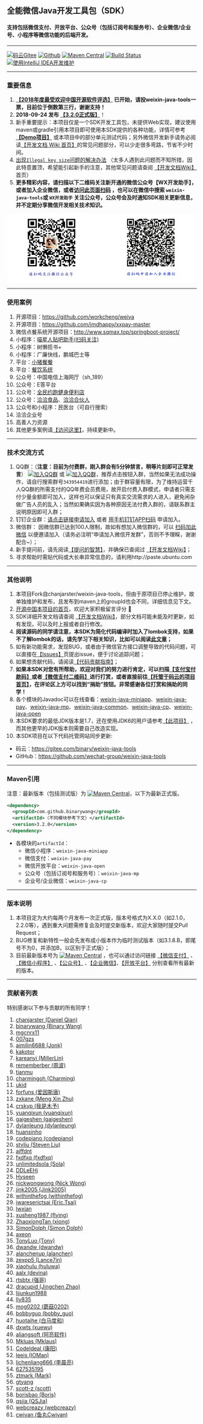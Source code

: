 ## 全能微信Java开发工具包（SDK）
#### 支持包括微信支付、开放平台、公众号（包括订阅号和服务号）、企业微信/企业号、小程序等微信功能的后端开发。
---------------------------------
[![码云Gitee](https://gitee.com/binary/weixin-java-tools/badge/star.svg?theme=blue)](https://gitee.com/binary/weixin-java-tools)
[![Github](http://github-svg-buttons.herokuapp.com/star.svg?user=Wechat-Group&repo=weixin-java-tools&style=flat&background=1081C1)](https://github.com/Wechat-Group/weixin-java-tools)
[![Maven Central](https://img.shields.io/maven-central/v/com.github.binarywang/weixin-java-parent.svg)](http://mvnrepository.com/artifact/com.github.binarywang/weixin-java-parent)
[![Build Status](https://travis-ci.org/Wechat-Group/weixin-java-tools.svg?branch=develop)](https://travis-ci.org/Wechat-Group/weixin-java-tools)
[![使用IntelliJ IDEA开发维护](https://img.shields.io/badge/IntelliJ%20IDEA-提供支持-blue.svg)](https://www.jetbrains.com/idea/)

---------------------------------
### 重要信息

1. **[【2018年度最受欢迎中国开源软件评选】](https://www.oschina.net/project/top_cn_2018) 已开始，请投weixin-java-tools一票，目前位于倒数第三行，谢谢支持！**
1. **2018-09-24 发布 [【3.2.0正式版】](https://github.com/Wechat-Group/weixin-java-tools/releases)**！
1. 新手重要提示：本项目仅是一个SDK开发工具包，未提供Web实现，建议使用maven或gradle引用本项目即可使用本SDK提供的各种功能，详情可参考 **[【Demo项目】](demo.md)** 或本项目中的部分单元测试代码；另外微信开发新手请务必阅读[【开发文档 Wiki 首页】](https://github.com/Wechat-Group/weixin-java-tools/wiki)的常见问题部分，可以少走很多弯路，节省不少时间。
1. [出现`Illegal key size`问题的解决办法](https://github.com/Wechat-Group/weixin-java-tools/wiki/%E5%8A%A0%E8%A7%A3%E5%AF%86%E7%9A%84%E5%BC%82%E5%B8%B8%E5%A4%84%E7%90%86%E5%8A%9E%E6%B3%95) （太多人遇到此问题而不知所措，因此特意置顶，希望能引起新手的注意，其他常见问题请查阅 [【开发文档Wiki】](https://github.com/wechat-group/weixin-java-tools/wiki)首页）
1. **更多精彩内容，请扫描以下二维码关注新开通的微信公众号【WX开发助手】，或者加入企业微信，或者[访问此页面扫码](http://www.binarywang.com/article/cp_and_mp) ，也可以在微信中搜索 `weixin-java-tools`或 `WX开发助手` 关注公众号，公众号会及时通知SDK相关更新信息，并不定期分享微信开发相关技术知识。**

![微信公众号及企业微信](qrcodes/cp_mp_qrcodes.png) 

----------------------------------
### 使用案例
1. 开源项目：https://github.com/workcheng/weiya
1. 开源项目：https://github.com/jmdhappy/xxpay-master 
1. 微信点餐系统开源项目：http://www.sqmax.top/springboot-project/
1. 小程序：[喵星人贴吧助手(扫码关注)](http://p98ahz3tg.bkt.clouddn.com/miniappqrcode.jpg)
1. 小程序：树懒揽书+
1. 小程序：广廉快线，鹏城巴士等
1. 平台：[小猪餐餐](http://www.xzcancan.com/)
1. 平台：[餐饮系统](http://canyin.daydao.com)
1. 公众号：中国电信上海网厅（sh_189）
1. 公众号：E答平台
1. 公众号：[全民约跑健身便利店](http://www.oneminsport.com/)
1. 公众号：[洽洽食品](https://mp.weixin.qq.com/cgi-bin/showqrcode?ticket=gQFM8TwAAAAAAAAAAS5odHRwOi8vd2VpeGluLnFxLmNvbS9xLzAycDRPOXBZbVZib2UxMDAwME0wN2gAAgRIu4RbAwQAAAAA)、[洽洽合伙人](https://mp.weixin.qq.com/cgi-bin/showqrcode?ticket=gQFP8jwAAAAAAAAAAS5odHRwOi8vd2VpeGluLnFxLmNvbS9xLzAyOUpJaU5VcXBlWTAxMDAwME0wN1oAAgSau4RbAwQAAAAA)
1. 公众号和小程序：民医台（可自行搜索）
1. 洽洽企业号
1. 高善人力资源
1. 其他更多案例请[【访问这里】](https://github.com/Wechat-Group/weixin-java-tools/issues/729)，持续更新中。

---------------------------------
### 技术交流方式
1. QQ群：（**注意：目前为付费群，刚入群会有5分钟禁言，稍等片刻即可正常发言**） [![加入QQ群](https://img.shields.io/badge/QQ群-343954419-blue.svg)](http://shang.qq.com/wpa/qunwpa?idkey=731dc3e7ea31ebe25376cc1a791445468612c63fd0e9e05399b088ec81fd9e15) 或 [![加入QQ群](https://img.shields.io/badge/QQ群-343954419-blue.svg)](http://jq.qq.com/?_wv=1027&k=40lRskK)，推荐点击按钮入群，当然如果无法成功操作，请自行搜索群号`343954419`进行添加；由于群容量有限，为了维持运营千人QQ群的所需支付的QQ年费会员费用，故开启付费入群模式，申请者只需支付少量金额即可加入，这样也可以保证只有真实交流需求的人进入，避免闲杂做广告人员的乱入；当然如果确实因为各种原因无法付费入群的，请联系群主说明原因即可入群；
1. 钉钉企业群：[请点击链接申请加入](https://h5.dingtalk.com/inviteColleague/index.html#/invite/9ed100cc4a/E1DF918E32E398D191E7FE61FE0552A6) 或者 [用手机钉钉APP扫码](qrcodes/ding_qrcode.jpg) 申请加入。
1. 微信群： 因微信群已达到100人限制，故如有想加入微信群的，可以 [扫码加此微信](qrcodes/wechat_qrcode.jpg) 以便邀请加入（请务必注明“申请加入微信开发群”，否则不予理睬，谢谢配合~）；
1. 新手提问前，请先阅读[【提问的智慧】](http://www.binarywang.com/article/smart-questions)，并确保已查阅过 [【开发文档Wiki】](https://github.com/wechat-group/weixin-java-tools/wiki)；
1. 寻求帮助时需贴代码或大长串异常信息的，请利用http://paste.ubuntu.com

--------------------------------
### 其他说明
1. 本项目Fork自chanjarster/weixin-java-tools，但由于原项目已停止维护，故单独维护和发布，且发布到maven上的groupId也会不同，详细信息见下文。
1. [开源中国本项目的首页](https://www.oschina.net/p/weixin-java-tools-new)，欢迎大家积极留言评分 🙂
1. SDK详细开发文档请查阅 [【开发文档Wiki】](https://github.com/wechat-group/weixin-java-tools/wiki)，部分文档可能未能及时更新，如有发现，可以及时上报或者自行修改。
1. **阅读源码的同学请注意，本SDK为简化代码编译时加入了lombok支持，如果不了解lombok的话，请先学习下相关知识，比如可以阅读[此文章](https://mp.weixin.qq.com/s/cUc-bUcprycADfNepnSwZQ)；**
1. 如有新功能需求，发现BUG，或者由于微信官方接口调整导致的代码问题，可以直接在[【Issues】](https://github.com/Wechat-Group/weixin-java-tools/issues)页提出issue，便于讨论追踪问题；
1. 如果想贡献代码，请阅读[【代码贡献指南】](contribution.md)；
1. **如果本SDK对您有所帮助，欢迎对我们的努力进行肯定，可以扫描[【支付宝付款码】](qrcodes/alipay_qrcode.jpg)或者[【微信支付二维码】](qrcodes/wepay_qrcode.jpg)进行打赏，或者直接前往[【托管于码云的项目首页】](http://gitee.com/binary/weixin-java-tools)，在评论区上方可以找到“捐助”按钮。非常感谢各位打赏和捐助的同学！**
1. 各个模块的Javadoc可以在线查看：[weixin-java-miniapp](http://binary.ac.cn/weixin-java-miniapp-javadoc/)、[weixin-java-pay](http://binary.ac.cn/weixin-java-pay-javadoc/)、[weixin-java-mp](http://binary.ac.cn/weixin-java-mp-javadoc/)、[weixin-java-common](http://binary.ac.cn/weixin-java-common-javadoc/)、[weixin-java-cp](http://binary.ac.cn/weixin-java-cp-javadoc/)、[weixin-java-open](http://binary.ac.cn/weixin-java-open-javadoc/)
1. 本SDK要求的最低JDK版本是1.7，还在使用JDK6的用户请参考[【此项目】]( https://github.com/binarywang/weixin-java-tools-for-jdk6) ，而其他更早的JDK版本则需要自己改造实现。
1. 本SDK项目在以下代码托管网站同步更新:
* 码云：https://gitee.com/binary/weixin-java-tools
* GitHub：https://github.com/wechat-group/weixin-java-tools

---------------------------------
### Maven引用
注意：最新版本（包括测试版）为 [![Maven Central](https://img.shields.io/maven-central/v/com.github.binarywang/weixin-java-parent.svg)](http://mvnrepository.com/artifact/com.github.binarywang/weixin-java-parent)，以下为最新正式版。

```xml
<dependency>
  <groupId>com.github.binarywang</groupId>
  <artifactId>（不同模块参考下文）</artifactId>
  <version>3.2.0</version>
</dependency>
```
* 各模块的`artifactId`：
  - 微信小程序：`weixin-java-miniapp`   
  - 微信支付：`weixin-java-pay`
  - 微信开放平台：`weixin-java-open`   
  - 公众号（包括订阅号和服务号）：`weixin-java-mp`    
  - 企业号/企业微信：`weixin-java-cp`

---------------------------------
### 版本说明
1. 本项目定为大约每两个月发布一次正式版，版本号格式为X.X.0（如2.1.0，2.2.0等），遇到重大问题需修复会及时提交新版本，欢迎大家随时提交Pull Request；
1. BUG修复和新特性一般会先发布成小版本作为临时测试版本（如3.1.8.B，即尾号不为0，并添加B，以区别于正式版）；
1. 目前最新版本号为 [![Maven Central](https://img.shields.io/maven-central/v/com.github.binarywang/weixin-java-parent.svg)](http://mvnrepository.com/artifact/com.github.binarywang/weixin-java-parent) ，也可以通过访问链接 [【微信支付】](http://search.maven.org/#search%7Cgav%7C1%7Cg%3A%22com.github.binarywang%22%20AND%20a%3A%22weixin-java-pay%22) 、[【微信小程序】](http://search.maven.org/#search%7Cgav%7C1%7Cg%3A%22com.github.binarywang%22%20AND%20a%3A%22weixin-java-miniapp%22) 、[【公众号】](http://search.maven.org/#search%7Cgav%7C1%7Cg%3A%22com.github.binarywang%22%20AND%20a%3A%22weixin-java-mp%22) 、[【企业微信】](http://search.maven.org/#search%7Cgav%7C1%7Cg%3A%22com.github.binarywang%22%20AND%20a%3A%22weixin-java-cp%22)、[【开放平台】](http://search.maven.org/#search%7Cgav%7C1%7Cg%3A%22com.github.binarywang%22%20AND%20a%3A%22weixin-java-open%22)
分别查看所有最新的版本。 

----------------------------------
### 贡献者列表
特别感谢以下参与贡献的所有同学！
1. [chanjarster (Daniel Qian)](http://github.com/chanjarster)
1. [binarywang (Binary Wang)](http://github.com/binarywang)
1. [mgcnrx11](http://github.com/mgcnrx11)
1. [007gzs](http://github.com/007gzs)
1. [aimilin6688 (Jonk)](http://github.com/aimilin6688)
1. [kakotor](http://github.com/kakotor)
1. [kareanyi (MillerLin)](http://github.com/kareanyi)
1. [rememberber (周波)](http://github.com/rememberber)
1. [tianmu](http://github.com/tianmu)
1. [charmingoh (Charming)](http://github.com/charmingoh)
1. [ukid](http://github.com/ukid)
1. [forfuns (爱因斯唐)](http://github.com/forfuns)
1. [zxkane (Meng Xin Zhu)](http://github.com/zxkane)
1. [crskyp (我是木予)](http://github.com/crskyp)
1. [yuanqixun (yuanqixun)](http://github.com/yuanqixun)
1. [gaigeshen (gaigeshen)](http://github.com/gaigeshen)
1. [dylanleung (dylanleung)](http://github.com/dylanleung)
1. [huansinho](http://github.com/huansinho)
1. [codepiano (codepiano)](http://github.com/codepiano)
1. [stvliu (Steven Liu)](http://github.com/stvliu)
1. [ajffdnt](http://github.com/ajffdnt)
1. [fxdfxq (fxdfxq)](http://github.com/fxdfxq)
1. [unlimitedsola (Sola)](http://github.com/unlimitedsola)
1. [DDLeEHi](http://github.com/DDLeEHi)
1. [Hyseen](http://github.com/Hyseen)
1. [nickwongwong (Nick Wong)](http://github.com/nickwongwong)
1. [jink2005 (Jink2005)](http://github.com/jink2005)
1. [withinthefog (withinthefog)](http://github.com/withinthefog)
1. [iwareserictsai (Eric.Tsai)](http://github.com/iwareserictsai)
1. [lwxian](http://github.com/lwxian)
1. [xusheng1987 (flying)](http://github.com/xusheng1987)
1. [ZhaoxiongTan (xiong)](http://github.com/ZhaoxiongTan)
1. [SimonDolph (Simon Dolph)](http://github.com/SimonDolph)
1. [axeon](http://github.com/axeon)
1. [TonyLuo (Tony)](http://github.com/TonyLuo)
1. [dwandw (dwandw)](http://github.com/dwandw)
1. [alanchenup (alanchen)](http://github.com/alanchenup)
1. [zexpp5 (Lance7in)](http://github.com/zexpp5)
1. [xiaohulu (huluwa)](http://github.com/xiaohulu)
1. [aalx (devina)](http://github.com/aalx)
1. [rtsbtx (强哥)](http://github.com/rtsbtx)
1. [dracupid (Jingchen Zhao)](http://github.com/dracupid)
1. [lijunkun1988](http://github.com/lijunkun1988)
1. [lly835](http://github.com/lly835)
1. [mog0202 (蘑菇0202)](http://github.com/mog0202)
1. [bobbyguo (bobby_guo)](http://github.com/bobbyguo)
1. [huotaihe (白马度和)](http://github.com/huotaihe)
1. [dxwts (xuewu)](http://github.com/dxwts)
1. [aliangsoft (阿亮软件)](http://github.com/aliangsoft)
1. [Mkluas (Mklaus)](http://github.com/Mkluas)
1. [CodeIdeal (康阳)](http://github.com/CodeIdeal)
1. [leeis (IOMan)](http://github.com/leeis)
1. [lichenliang666 (李晨亮)](http://github.com/lichenliang666)
1. [627535195](http://github.com/627535195)
1. [ztmark (Mark)](http://github.com/ztmark)
1. [gtyang](http://github.com/gtyang)
1. [scott-z (scott)](http://github.com/scott-z)
1. [borisbao (Boris)](http://github.com/borisbao)
1. [qsjia (QSJia)](http://github.com/qsjia)
1. [webcreazy (webcreazy)](http://github.com/webcreazy)
1. [cwivan (鱼丸Cwivan)](http://github.com/cwivan)

